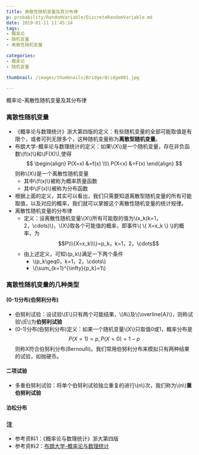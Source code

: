```yaml
---
title: 离散性随机变量及其分布律
p: probability/RandomVariable/DiscreteRandomVariable.md
date: 2019-01-11 11:45:14
tags:
- 概率论
- 随机变量
- 离散性随机变量

categories: 
- 概率论
- 随机变量

thumbnail: /images/thumbnails/Bridge/Bridge001.jpg

---
```

概率论-离散性随机变量及其分布律
<!-- more -->

### 离散性随机变量
* 《概率论与数理统计》浙大第四版的定义：有些随机变量的全部可能取值是有限个，或者可列无限多个，这种随机变量称为**离散型随机变量**。
* 布朗大学-概率论与数理统计的定义：如果\\(X\\)是一个随机变量，存在非负函数\\(f(x)\\)和\\(F(X)\\),使得$$ \begin{align} P(X=x) &=f(x) \\\\ P(X<x) &=F(x) \end{align} $$则称\\(X\\)是一个离散性随机变量
  * 其中\\(f(x)\\)被称为概率质量函数
  * 其中\\(F(x)\\)被称为分布函数
* 根据上面的定义，其实可以看出，我们只需要知道离散型随机变量的所有可能取值，以及对应的概率，我们就可以掌握这个离散性随机变量的统计规律。
* 离散性随机变量的分布律
  * 定义：设离散性随机变量\\(X\\)所有可能取的值为\\(x_k(k=1，2，\cdots)\\)，\\(X\\)取各个可能值的概率，即事件\\( \\\{ X=x_k \\\} \\)的概率，为$$P\\\{X=x_k\\\}=p_k，k=1，2，\cdots$$
  * 由上述定义，可知\\(p_k\\)满足一下两个条件
    * \\(p_k\geq0，k=1，2，\cdots\\)
    * \\(\sum_{k=1}^{\infty}{p_k}=1\\)

### 离散性随机变量的几种类型
#### (0-1)分布(伯努利分布)
* 伯努利试验：设试验\\(E\\)只有两个可能结果，\\(A\\)及\\(\overline{A}\\)，则称试验\\(E\\)为**伯努利试验**
* (0-1)分布(伯努利分布)定义：如果一个随机变量\\(X\\)只取值0或1，概率分布是$$P(X=1)=p,P(X=0)=1−p$$则称X符合伯努利分布(Bernoulli)。我们常用伯努利分布来模拟只有两种结果的试验，如抛硬币。

#### 二项试验
* 多重伯努利试验：将单个伯努利试验独立重复的进行\\(n\\)次，我们称为\\(n\\)**重伯努利试验**

#### 泊松分布

### 注
* 参考资料1：《概率论与数理统计》浙大第四版 
* 参考资料2：[布朗大学-概率论与数理统计](https://seeing-theory.brown.edu/cn.html)



